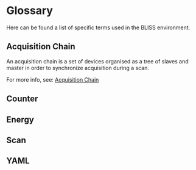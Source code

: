 

# Glossary

Here can be found a list of specific terms used in the BLISS environment.


## Acquisition Chain

An acquisition chain is a set of devices organised as a tree of slaves
and master in order to synchronize acquisition during a scan.

For more info, see: [Acquisition Chain](acq_chain.md)


## Counter

## Energy

## Scan

## YAML




